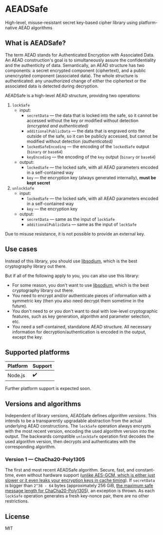 # AEADSafe

High-level, misuse-resistant secret key-based cipher library using platform-native AEAD algorithms

## What is AEADSafe?

The term AEAD stands for Authenticated Encryption with Associated Data. An AEAD construction's goal is to simultaneously assure the confidentiality and the authenticity of data. Semantically, an AEAD structure has two components: a secret encrypted component (ciphertext), and a public unencrypted component (associated data). The whole structure is authenticated: any unauthorized change of either the ciphertext or the associated data is detected during decryption.

AEADSafe is a high-level AEAD structure, providing two operations:

1. `lockSafe`
   - input:
     - `secretData` — the data that is locked into the safe, so it cannot be accessed without the key or modified without detection _(encrypted and authenticated)_
     - `additionalPublicData` — the data that is engraved onto the outside of the safe, so it can be publicly accessed, but cannot be modified without detection _(authenticated)_
     - `lockedSafeEncoding` — the encoding of the `lockedSafe` output (`binary` or `base64`)
     - `keyEncoding` — the encoding of the `key` output (`binary` or `base64`)
   - output:
     - `lockedSafe` — the locked safe, with all AEAD parameters encoded in a self-contained way
     - `key` — the encryption key (always generated internally), **must be kept secret**
2. `unlockSafe`
   - input:
     - `lockedSafe` — the locked safe, with all AEAD parameters encoded in a self-contained way
     - `key` — the encryption key
   - output:
     - `secretData` — same as the input of `lockSafe`
     - `additionalPublicData` — same as the input of `lockSafe`

Due to misuse resistance, it is not possible to provide an external key.

## Use cases

Instead of this library, you should use [libsodium](https://github.com/jedisct1/libsodium), which is the best cryptography library out there.

But if all of the following apply to you, you can also use this library:

- For some reason, you don't want to use [libsodium](https://github.com/jedisct1/libsodium), which is the best cryptography library out there.
- You need to encrypt and/or authenticate pieces of information with a symmetric key (then you also need decrypt them sometime in the future).
- You don't need to or you don't want to deal with low-level cryptographic features, such as key generation, algorithm and parameter selection, etc.
- You need a self-contained, standalone AEAD structure. All necessary information for decryption/authentication is encoded in the output, except the key.

## Supported platforms

| Platform | Support            |
| -------- | ------------------ |
| Node.js  | :heavy_check_mark: |

Further platform support is expected soon.

## Versions and algorithms

Independent of library versions, AEADSafe defines _algorithm versions_. This intends to be a transparently upgradable abstraction from the actual underlying AEAD constructions. The `lockSafe` operation always encrypts with the most recent version, encoding the used algorithm version into the output. The backwards compatible `unlockSafe` operation first decodes the used algorithm version, then decrypts and authenticates with the corresponding algorithm.

### Version 1 — ChaCha20-Poly1305

The first and most recent AEADSafe algorithm. Secure, fast, and constant-time, even without hardware support ([unlike AES-GCM, which is either just slower or it even leaks your encryption keys in cache timing](https://soatok.blog/2020/07/12/comparison-of-symmetric-encryption-methods)). If `secretData` is bigger than `2^38 - 64` bytes (approximately 256 GiB, [the maximum safe message length for ChaCha20-Poly1305](https://soatok.blog/2020/12/24/cryptographic-wear-out-for-symmetric-encryption)), an exception is thrown. As each `lockSafe` operation generates a fresh key-nonce pair, there are no other restrictions.

## License

MIT
